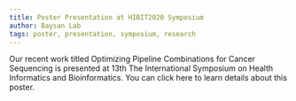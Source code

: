 ```yaml
---
title: Poster Presentation at HIBIT2020 Symposium
author: Baysan Lab
tags: poster, presentation, symposium, research
---
```


Our recent work titled Optimizing Pipeline Combinations for Cancer Sequencing is presented at 13th The International Symposium on Health Informatics and Bioinformatics. You can click <a href="/BaysanLab/posters/Optimizing-pipeline.html" style="text-decoration: none;"> here</a> to learn details about this poster.
